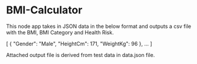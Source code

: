 # BMI-Calculator

This node app takes in JSON data in the below format and outputs a csv file with the BMI, BMI Category and Health Risk.

[
 { "Gender": "Male", "HeightCm": 171, "WeightKg": 96 },
 ...
]

Attached output file is derived from test data in data.json file.
